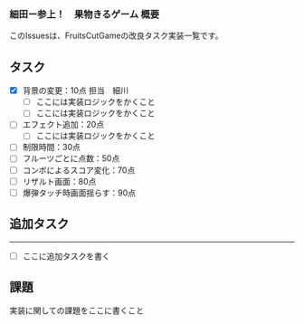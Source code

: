 ﻿### 細田ー参上！　果物きるゲーム 概要

このIssuesは、FruitsCutGameの改良タスク実装一覧です。

## タスク
- [X] 背景の変更：10点  担当　細川
  - [ ] ここには実装ロジックをかくこと
  - [ ] ここには実装ロジックをかくこと
- [ ] エフェクト追加：20点
  - [ ] ここには実装ロジックをかくこと
- [ ] 制限時間：30点
- [ ] フルーツごとに点数：50点
- [ ] コンボによるスコア変化：70点
- [ ] リザルト画面：80点
- [ ] 爆弾タッチ時画面揺らす：90点
  
## 追加タスク
----
- [ ] ここに追加タスクを書く

## 課題
実装に関しての課題をここに書くこと
